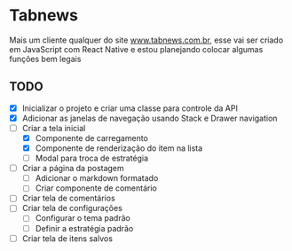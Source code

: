 # Tabnews

Mais um cliente qualquer do site www.tabnews.com.br, esse vai ser criado em
JavaScript com React Native e estou planejando colocar algumas funções bem legais


## TODO

  - [X] Inicializar o projeto e criar uma classe para controle da API
  - [X] Adicionar as janelas de navegação usando Stack e Drawer navigation
  - [ ] Criar a tela inicial
    - [X] Componente de carregamento
    - [X] Componente de renderização do item na lista
    - [ ] Modal para troca de estratégia
  - [ ] Criar a página da postagem
    - [ ] Adicionar o markdown formatado
    - [ ] Criar componente de comentário
  - [ ] Criar tela de comentários
  - [ ] Criar tela de configurações
    - [ ] Configurar o tema padrão
    - [ ] Definir a estratégia padrão
  - [ ] Criar tela de itens salvos